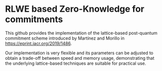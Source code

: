 # RLWE based Zero-Knowledge for commitments

This github provides the implementation of the lattice-based post-quantum commitment scheme introduced by Martínez and Morillo in https://eprint.iacr.org/2019/1486.

Our implementation is very flexible and its parameters can be adjusted to obtain a trade-off between speed and memory usage, demonstrating that the underlying lattice-based techniques are suitable for practical use.
